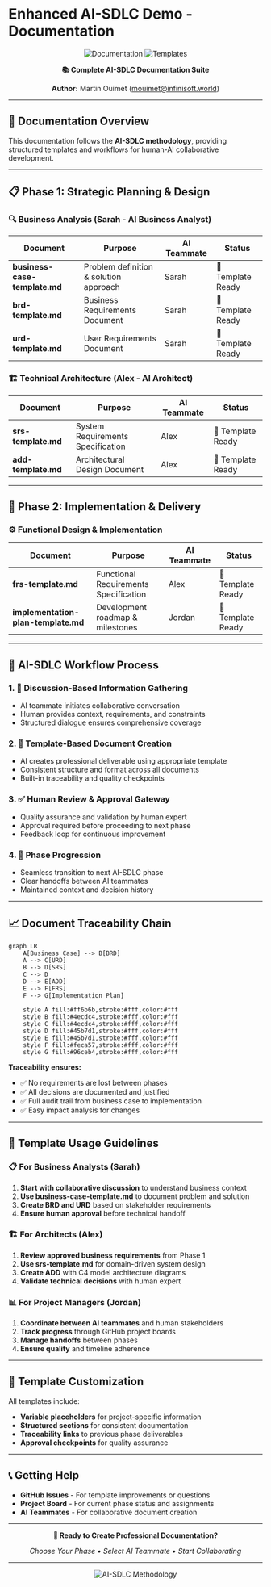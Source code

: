 # Enhanced AI-SDLC Demo - Documentation

<div align="center">

![Documentation](https://img.shields.io/badge/Documentation-AI--SDLC-blue?style=for-the-badge)
![Templates](https://img.shields.io/badge/Templates-Ready-green?style=for-the-badge)

**📚 Complete AI-SDLC Documentation Suite**

**Author:** Martin Ouimet (mouimet@infinisoft.world)

</div>

---

## 🎯 Documentation Overview

This documentation follows the **AI-SDLC methodology**, providing structured templates and workflows for human-AI collaborative development.

---

## 📋 Phase 1: Strategic Planning & Design

### 🔍 Business Analysis (Sarah - AI Business Analyst)

| Document | Purpose | AI Teammate | Status |
|----------|---------|-------------|--------|
| **business-case-template.md** | Problem definition & solution approach | Sarah | 📝 Template Ready |
| **brd-template.md** | Business Requirements Document | Sarah | 📝 Template Ready |
| **urd-template.md** | User Requirements Document | Sarah | 📝 Template Ready |

### 🏗️ Technical Architecture (Alex - AI Architect)

| Document | Purpose | AI Teammate | Status |
|----------|---------|-------------|--------|
| **srs-template.md** | System Requirements Specification | Alex | 📝 Template Ready |
| **add-template.md** | Architectural Design Document | Alex | 📝 Template Ready |

---

## 🔧 Phase 2: Implementation & Delivery

### ⚙️ Functional Design & Implementation

| Document | Purpose | AI Teammate | Status |
|----------|---------|-------------|--------|
| **frs-template.md** | Functional Requirements Specification | Alex | 📝 Template Ready |
| **implementation-plan-template.md** | Development roadmap & milestones | Jordan | 📝 Template Ready |

---

## 🔄 AI-SDLC Workflow Process

### 1. 💬 **Discussion-Based Information Gathering**
- AI teammate initiates collaborative conversation
- Human provides context, requirements, and constraints
- Structured dialogue ensures comprehensive coverage

### 2. 📝 **Template-Based Document Creation**
- AI creates professional deliverable using appropriate template
- Consistent structure and format across all documents
- Built-in traceability and quality checkpoints

### 3. ✅ **Human Review & Approval Gateway**
- Quality assurance and validation by human expert
- Approval required before proceeding to next phase
- Feedback loop for continuous improvement

### 4. 🚀 **Phase Progression**
- Seamless transition to next AI-SDLC phase
- Clear handoffs between AI teammates
- Maintained context and decision history

---

## 📈 Document Traceability Chain

```mermaid
graph LR
    A[Business Case] --> B[BRD]
    A --> C[URD]
    B --> D[SRS]
    C --> D
    D --> E[ADD]
    E --> F[FRS]
    F --> G[Implementation Plan]
    
    style A fill:#ff6b6b,stroke:#fff,color:#fff
    style B fill:#4ecdc4,stroke:#fff,color:#fff
    style C fill:#4ecdc4,stroke:#fff,color:#fff
    style D fill:#45b7d1,stroke:#fff,color:#fff
    style E fill:#45b7d1,stroke:#fff,color:#fff
    style F fill:#feca57,stroke:#fff,color:#fff
    style G fill:#96ceb4,stroke:#fff,color:#fff
```

**Traceability ensures:**
- ✅ No requirements are lost between phases
- ✅ All decisions are documented and justified
- ✅ Full audit trail from business case to implementation
- ✅ Easy impact analysis for changes

---

## 🎯 Template Usage Guidelines

### 📋 For Business Analysts (Sarah)
1. **Start with collaborative discussion** to understand business context
2. **Use business-case-template.md** to document problem and solution
3. **Create BRD and URD** based on stakeholder requirements
4. **Ensure human approval** before technical handoff

### 🏗️ For Architects (Alex)  
1. **Review approved business requirements** from Phase 1
2. **Use srs-template.md** for domain-driven system design
3. **Create ADD** with C4 model architecture diagrams
4. **Validate technical decisions** with human expert

### 📊 For Project Managers (Jordan)
1. **Coordinate between AI teammates** and human stakeholders
2. **Track progress** through GitHub project boards
3. **Manage handoffs** between phases
4. **Ensure quality** and timeline adherence

---

## 🔧 Template Customization

All templates include:
- **Variable placeholders** for project-specific information
- **Structured sections** for consistent documentation
- **Traceability links** to previous phase deliverables
- **Approval checkpoints** for quality assurance

---

## 📞 Getting Help

- **GitHub Issues** - For template improvements or questions
- **Project Board** - For current phase status and assignments
- **AI Teammates** - For collaborative document creation

---

<div align="center">

**🚀 Ready to Create Professional Documentation?**

*Choose Your Phase • Select AI Teammate • Start Collaborating*

---

![AI-SDLC Methodology](https://img.shields.io/badge/Methodology-AI--SDLC-blue?style=for-the-badge)

</div>
